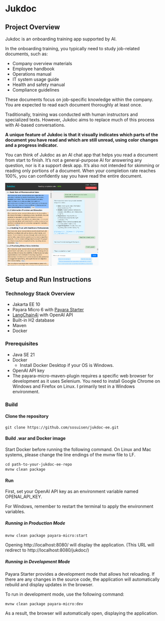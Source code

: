 # Jukdoc

## Project Overview

Jukdoc is an onboarding training app supported by AI.

In the onboarding training, you typically need to study job-related documents, such as:

- Company overview materials
- Employee handbook
- Operations manual
- IT system usage guide
- Health and safety manual
- Compliance guidelines

These documents focus on job-specific knowledge within the company. You are expected to read each document thoroughly at least once.

Traditionally, training was conducted with human instructors and specialized texts. However, Jukdoc aims to replace much of this process with AI-based conversations.

**A unique feature of Jukdoc is that it visually indicates which parts of the document you have read and which are still unread, using color changes and a progress indicator.**

You can think of Jukdoc as an AI chat app that helps you read a document from start to finish. It’s not a general-purpose AI for answering any question, nor is it a support desk app. It’s also not intended for skimming or reading only portions of a document. When your completion rate reaches 100%, you can confidently say you have read the entire document.

<img src="./docs/jukdoc_completed.png" alt="Reading completion rate is 100%" width="300px">

## Setup and Run Instructions

### Technology Stack Overview

- Jakarta EE 10
- Payara Micro 6 with [Payara Starter](https://start.payara.fish/)
- [LangChain4j](https://github.com/langchain4j/langchain4j) with OpenAI API
- Built-in H2 database
- Maven
- Docker

### Prerequisites

- Java SE 21
- Docker
  - Install Docker Desktop if your OS is Windows.
- OpenAI API key
- The payara-micro-maven-plugin requires a specific web browser for development as it uses Selenium. You need to install Google Chrome on Windows and Firefox on Linux. I primarily test in a Windows environment.

### Build

#### Clone the repository

```shell
git clone https://github.com/sosuisen/jukdoc-ee.git
```

#### Build .war and Docker image

Start Docker before running the following command.
On Linux and Mac systems, please change the line endings of the mvnw file to LF.

```shell
cd path-to-your-jukdoc-ee-repo
mvnw clean package
```


#### Run

First, set your OpenAI API key as an environment variable named OPENAI_API_KEY.

For Windows, remember to restart the terminal to apply the environment variables.

##### Running in Production Mode

```shell
mvnw clean package payara-micro:start
```
Opening http://localhost:8080/ will display the application.
(This URL will redirect to http://localhost:8080/jukdoc/)

##### Running in Development Mode

Payara Starter provides a development mode that allows hot reloading. If there are any changes in the source code, the application will automatically rebuild and display updates in the browser.

To run in development mode, use the following command:

```shell
mvnw clean package payara-micro:dev
```
As a result, the browser will automatically open, displaying the application.
